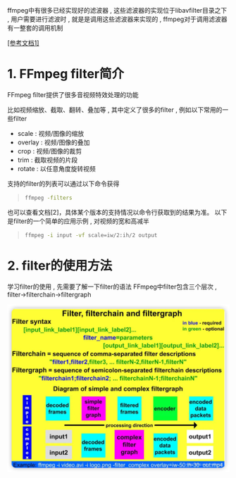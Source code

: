 ffmpeg中有很多已经实现好的滤波器 , 这些滤波器的实现位于libavfilter⽬录之下 , ⽤户需要进⾏滤波时 , 就是是调⽤这些滤波器来实现的 , ffmpeg对于调⽤滤波器有⼀整套的调⽤机制

[[参考文档1]](https://ffmpeg.org/libavfilter.html)



# 1. FFmpeg filter简介

FFmpeg filter提供了很多⾳视频特效处理的功能 

⽐如视频缩放、截取、翻转、叠加等 , 其中定义了很多的filter , 例如以下常⽤的⼀些filter

- scale : 视频/图像的缩放
- overlay : 视频/图像的叠加
- crop : 视频/图像的裁剪
- trim : 截取视频的⽚段
- rotate : 以任意⻆度旋转视频

⽀持的filter的列表可以通过以下命令获得

> ```bash
> ffmpeg -filters
> ```



也可以查看⽂档[2]，具体某个版本的⽀持情况以命令⾏获取到的结果为准。
以下是filter的⼀个简单的应⽤示例 , 对视频的宽和⾼减半

> ```bash
> ffmpeg -i input -vf scale=iw/2:ih/2 output
> ```



# 2. filter的使⽤⽅法

学习filter的使⽤ , 先需要了解⼀下filter的语法
FFmpeg中filter包含三个层次 , filter->filterchain->filtergraph

<img src="./assets/image-20240506下午114838853.png" alt="image-20240506下午114838853" /> 